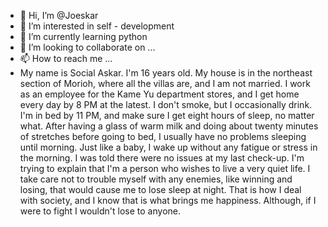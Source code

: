 - 👋 Hi, I’m @Joeskar
- 👀 I’m interested in self - development
- 🌱 I’m currently learning python
- 💞️ I’m looking to collaborate on ...
- 📫 How to reach me ...
- My name is Social Askar. I'm 16 years old. My house is in the northeast section of Morioh, where all the villas are, and I am not married. I work as an employee for the Kame Yu department stores, and I get home every day by 8 PM at the latest. I don't smoke, but I occasionally drink. I'm in bed by 11 PM, and make sure I get eight hours of sleep, no matter what. After having a glass of warm milk and doing about twenty minutes of stretches before going to bed, I usually have no problems sleeping until morning. Just like a baby, I wake up without any fatigue or stress in the morning. I was told there were no issues at my last check-up. I'm trying to explain that I'm a person who wishes to live a very quiet life. I take care not to trouble myself with any enemies, like winning and losing, that would cause me to lose sleep at night. That is how I deal with society, and I know that is what brings me happiness. Although, if I were to fight I wouldn't lose to anyone.

<!---
Joeskar/Joeskar is a ✨ special ✨ repository because its `README.md` (this file) appears on your GitHub profile.
You can click the Preview link to take a look at your changes.
--->
